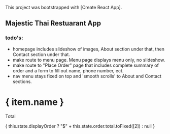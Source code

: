 This project was bootstrapped with [Create React App].

## Majestic Thai Restuarant App


### todo's:
- homepage includes slideshow of images, About section under that, then Contact section under that.
- make route to menu page. Menu page displays menu only, no slideshow.
- make route to "Place Order" page that includes complete summary of order and a form to fill out name, phone number, ect.
- nav menu stays fixed on top and 'smooth scrolls' to About and Contact sections.


<div key={ randNum }>
  <h1>{ item.name }</h1>
</div>


<div className="card flex">
  <div className="flex-grow">
    <p className="dish">Total</p>
  </div>
  <div className="center-flex">
    <p className="price">{ this.state.displayOrder ? "$" + this.state.order.total.toFixed([2]) : null }</p>
  </div>
</div>
